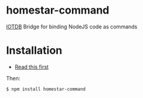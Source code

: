 # homestar-command
[IOTDB](https://github.com/dpjanes/node-iotdb) Bridge for binding NodeJS code as commands
# Installation

* [Read this first](https://github.com/dpjanes/node-iotdb/blob/master/docs/install.md)

Then:

    $ npm install homestar-command

